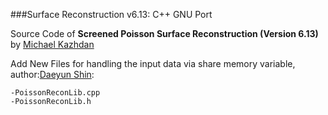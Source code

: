 ###Surface Reconstruction v6.13: C++ GNU Port

Source Code of **Screened Poisson Surface Reconstruction (Version 6.13)** by [Michael Kazhdan](http://www.cs.jhu.edu/~misha/Code/PoissonRecon/Version6.13)

Add New Files for handling the input data via share memory variable, author:[Daeyun Shin](https://github.com/daeyun/poisson-surface-reconstruction): 

	-PoissonReconLib.cpp
	-PoissonReconLib.h